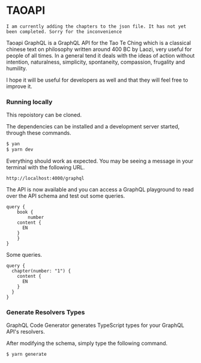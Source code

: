 # TAOAPI

```
I am currently adding the chapters to the json file. It has not yet been completed. Sorry for the inconvenience
```

Taoapi GraphQL is a GraphQL API for the Tao Te Ching which is a classical chinese text on philosophy written around 400 BC by Laozi, very useful for people of all times. In a general tend it deals with the ideas of action without intention, naturalness, simplicity, spontaneity, compassion, frugality and humility.

I hope it will be useful for developers as well and that they will feel free to improve it.

### Running locally

This repoistory can be cloned.

The dependencies can be installed and a development server started, through these commands.

```bash
$ yan
$ yarn dev
```

Everything should work as expected. You may be seeing a message in your terminal with the following URL.

```
http://localhost:4000/graphql
```

The API is now available and you can access a GraphQL playground to read over the API schema and test out some queries.

```
query {
	book {
		number
    content {
      EN
    }
	}
}
```

Some queries.

```
query {
  chapter(number: "1") {
    content {
      EN
    }
  }
}
```

### Generate Resolvers Types

GraphQL Code Generator generates TypeScript types for your GraphQL API's resolvers.

After modifying the schema, simply type the following command.

```bash
$ yarn generate
```

